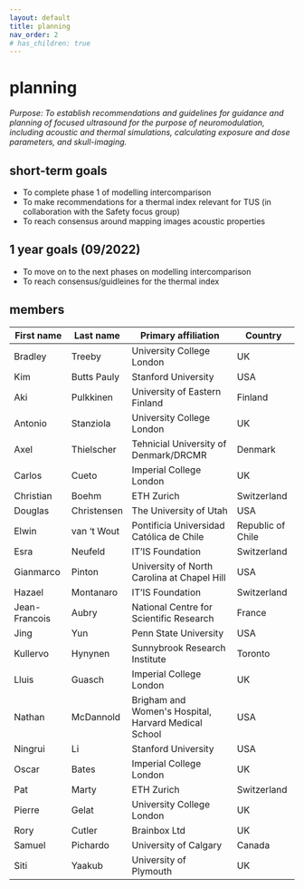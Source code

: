 ```yaml
---
layout: default
title: planning
nav_order: 2
# has_children: true
---
```

# planning
*Purpose: To establish recommendations and guidelines for guidance and planning of focused ultrasound for the purpose of neuromodulation, including acoustic and thermal simulations, calculating exposure and dose parameters, and skull-imaging.*

## short-term goals 
- To complete phase 1 of modelling intercomparison 
- To make recommendations for a thermal index relevant for TUS (in collaboration with the Safety focus group) 
- To reach consensus around mapping images acoustic properties 

## 1 year goals (09/2022) 
- To move on to the next phases on modelling intercomparison 
- To reach consensus/guidleines for the thermal index 


## members

| First   name  | Last   name   | Primary   affiliation                                  | Country                         |
|---------------|---------------|--------------------------------------------------------|---------------------------------|
| Bradley       | Treeby        | University   College London                            | UK                              |
| Kim           | Butts   Pauly | Stanford   University                                  | USA                             |
| Aki           | Pulkkinen     | University   of Eastern Finland                        | Finland                         |
| Antonio       | Stanziola     | University   College London                            | UK                              |
| Axel          | Thielscher    | Tehnicial   University of Denmark/DRCMR                | Denmark                         |
| Carlos        | Cueto         | Imperial   College London                              | UK                              |
| Christian     | Boehm         | ETH   Zurich                                           | Switzerland                     |
| Douglas       | Christensen   | The   University of Utah                               | USA                             |
| Elwin         | van   ‘t Wout | Pontificia   Universidad Católica de Chile             |         Republic of Chile       |
| Esra          | Neufeld       | IT’IS   Foundation                                     | Switzerland                     |
| Gianmarco     | Pinton        | University   of North Carolina at Chapel Hill          | USA                             |
| Hazael        | Montanaro     | IT’IS   Foundation                                     | Switzerland                     |
| Jean-Francois | Aubry         | National   Centre for Scientific Research              | France                          |
| Jing          | Yun           | Penn   State University                                | USA                             |
| Kullervo      | Hynynen       | Sunnybrook   Research Institute                        | Toronto                         |
| Lluis         | Guasch        | Imperial   College London                              | UK                              |
| Nathan        | McDannold     | Brigham   and Women's Hospital, Harvard Medical School | USA                             |
| Ningrui       | Li            | Stanford   University                                  | USA                             |
| Oscar         | Bates         | Imperial   College London                              | UK                              |
| Pat           | Marty         | ETH   Zurich                                           | Switzerland                     |
| Pierre        | Gelat         | University   College London                            | UK                              |
| Rory          | Cutler        | Brainbox   Ltd                                         | UK                              |
| Samuel        | Pichardo      | University   of Calgary                                | Canada                          |
| Siti          | Yaakub        | University   of Plymouth                               | UK                              |
